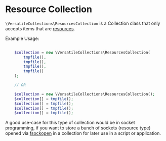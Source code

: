 # Resource Collection

`\VersatileCollections\ResourcesCollection` is a Collection class that only accepts
items that are [resources](http://php.net/manual/en/language.types.resource.php).

Example Usage:

```php
    
    $collection = new \VersatileCollections\ResourcesCollection(
        tmpfile(), 
        tmpfile(), 
        tmpfile(), 
        tmpfile()
    );

    // OR

    $collection = new \VersatileCollections\ResourcesCollection();
    $collection[] = tmpfile();
    $collection[] = tmpfile();
    $collection[] = tmpfile();
    $collection[] = tmpfile();
```

A good use-case for this type of collection would be in socket programming, if
you want to store a bunch of sockets (resource type) opened via 
[fsockopen](http://php.net/manual/en/function.fsockopen.php) in 
a collection for later use in a script or application.
